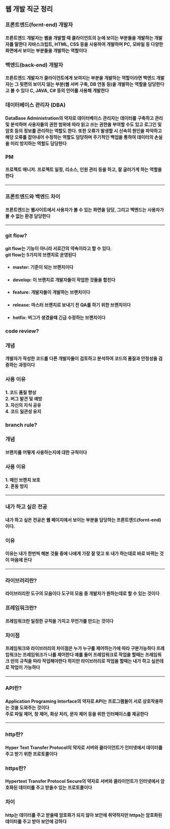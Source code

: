 ## 웹 개발 직군 정리

### 프론트엔드(fornt-end) 개발자

#### 프론트엔드 개발자는 웹을 개발할 때 클라이언트의 눈에 보이는 부분들을 개발하는 개발자를 말한다 자바스크립트, HTML, CSS 등을 사용하여 개발하며 PC, 모바일 등 다양한 화면에서 보이는 부분들을 개발하는 역할이다

### 백엔드(back-end) 개발자

#### 프론트엔드 개발자가 클라이언트에게 보여지는 부분을 개발하는 역할이라면 백엔드 개발자는 그 뒷편의 보이지 않는 부분(웹 서버 구축, DB 연동 등)을 개발하는 역할을 담당한다고 볼 수 있다 C, JAVA, C# 등의 언어를 사용해 개발한다

### 데이터베이스 관리자 (DBA)

#### DataBase Administration의 약자로 데이터베이스 관리자는 데이터를 구축하고 관리 및 분석하며 사용자들의 권한 범위에 따라 읽고 쓰는 권한을 부여할 수도 있고 로그인 및 암호 등의 정보를 관리하는 역할도 한다. 또한 오류가 발생할 시 신속히 원인을 파악하고 해당 오류를 잡아내어 수정하는 역할도 담당하며 주기적인 백업을 통하여 데이터의 손실을 미리 방지하는 역할도 담당한다

### PM

#### 프로젝트 매니저. 프로젝트 일정, 리소스, 인원 관리 등을 하고, 잘 굴러가게 하는 역할을 한다

<hr/>

### 프론트엔드와 백엔드 차이

#### 프론트엔드는 웹사이트에서 사용자가 볼 수 있는 화면을 담당, 그리고 백엔드는 사용자가 볼 수 없는 환경 담당한다

<hr/>

### git flow?

#### git flow는 기능이 아니라 서로간의 약속이라고 할 수 있다.<br/>git flow는 5가지의 브랜치로 운영된다

- #### master: 기준이 되는 브랜치이다
- #### develop: 이 브랜치로 개발자들이 작업한 것들을 합친다
- #### feature: 개발자들이 개발하는 브랜치이다
- #### release: 마스터 브랜치로 보내기 전 QA를 하기 위한 브랜치이다
- #### hotfix: 버그가 생겼을때 긴급 수정하는 브랜치이다

### code review?

### 개념

#### 개발자가 작성한 코드를 다른 개발자들이 검토하고 분석하여 코드의 품질과 안정성을 검증하는 과정이다

### 사용 이유

#### 1. 코드 품질 향상 <br/>2. 버그 발견 및 예방 <br/>3. 자신의 지식 공유 <br/>4. 코드 일관성 유지

### branch rule?

### 개념

#### 브랜치를 어떻게 사용하는지에 대한 규칙이다

### 사용 이유

#### 1. 매인 브랜치 보호 <br/> 2. 혼동 방지

<hr/>

### 내가 하고 싶은 전공

#### 내가 하고 싶은 전공은 웹 페이지에서 보이는 부분을 담당하는 프론트엔드(fornt-end) 이다.

### 이유

#### 이유는 내가 한번씩 해본 것들 중에 나에게 가장 잘 맞고 또 내가 하는데로 바로 바뀌는 것이 마음에 든다

<hr>

### 라이브러리란?

#### 라이브러리란 도구의 모음이다 도구의 모음 중 개발자가 원하는데로 할 수 있는 것이다

### 프레임워크란?

#### 프레임워크란 일정한 규칙을 가지고 무언가를 만드는 것이다

### 차이점

#### 프레임워크와 라이브러리의 차이점은 누가 누구를 제어하는가에 따라 구분가능하다 프레임워크는 프레임워크가 나를 제어한다 예를 들어 프레임워크로 작업을 할때는 프레임워크 만의 규칙을 따라 작업해야한다 하지만 라이브러리로 작업을 할때는 내가 하고 싶은데로 작업이 가능하다

<hr>

### API란?

#### Application Programing Interface의 약자로 API는 프로그램들이 서로 상호작용하는 것을 도와주는 것이다<br>주로 파일 제어, 창 제어, 화상 처리, 문자 제어 등을 위한 인터페이스를 제공한다

<hr>

### http란?

#### Hyper Text Transfer Protocol의 약자로 서버와 클라이언트가 인터넷에서 데이터를 주고 받기 위한 프로토콜이다

### https란?

#### Hypertext Transfer Protocol Secure의 약자로 서버와 클라이언트가 인터넷에서 암호화된 데이터를 주고 받을수 있는 프로토콜이다

### 차이

#### http는 데이터를 주고 받을때 암호화가 되지 않아 보안에 취약하지만 https는 암호화된 데이터를 주고 받아 보안에 강하다
